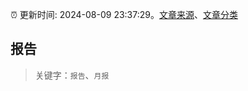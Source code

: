 :alarm_clock: 更新时间: 2024-08-09 23:37:29。[文章来源](/README.md)、[文章分类](/TAGS.md)

## 报告


> 关键字：`报告`、`月报`



